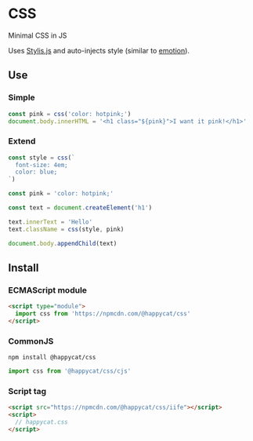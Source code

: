 # CSS

Minimal CSS in JS

Uses [Stylis.js](https://github.com/thysultan/stylis.js) and auto-injects style (similar to [emotion](https://github.com/emotion-js/emotion)).

## Use

### Simple

```javascript
const pink = css('color: hotpink;')
document.body.innerHTML = '<h1 class="${pink}">I want it pink!</h1>'
```

### Extend

```javascript
const style = css(`
  font-size: 4em;
  color: blue;
`)

const pink = 'color: hotpink;'

const text = document.createElement('h1')

text.innerText = 'Hello'
text.className = css(style, pink)

document.body.appendChild(text)
```

## Install

### ECMAScript module

```html
<script type="module">
  import css from 'https://npmcdn.com/@happycat/css'
</script>
```

### CommonJS

```
npm install @happycat/css
```

```javascript
import css from '@happycat/css/cjs'
```

### Script tag

```html
<script src="https://npmcdn.com/@happycat/css/iife"></script>
<script>
  // happycat.css
</script>
```

